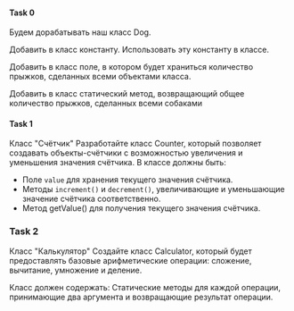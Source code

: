 #### Task 0

Будем дорабатывать наш класс Dog.

Добавить в класс константу. Использовать эту константу в классе.

Добавить в класс поле, в котором будет храниться количество прыжков, сделанных всеми объектами класса.

Добавить в класс статический метод, возвращающий общее количество прыжков, сделанных всеми собаками

#### Task 1

Класс "Счётчик"
Разработайте класс Counter, который позволяет создавать объекты-счётчики с возможностью увеличения и уменьшения значения счётчика. 
В классе должны быть:

- Поле `value` для хранения текущего значения счётчика.
- Методы `increment()` и `decrement()`, увеличивающие и уменьшающие значение счётчика соответственно.
- Метод getValue() для получения текущего значения счётчика.

### Task 2
Класс "Калькулятор"
Создайте класс Calculator, который будет предоставлять базовые арифметические операции: сложение, вычитание, умножение и деление. 

Класс должен содержать:
Статические методы для каждой операции, принимающие два аргумента и возвращающие результат операции.











